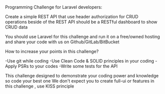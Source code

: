 Programming Challenge for Laravel developers:

Create a simple REST API that use header authorization for CRUD operations
beside of the REST API should be a RESTful dashboard to show CRUD data

You should use Laravel for this challenge and run it on a free/owned hosting and share your code with us on Github/GitLab/BitBucket

How to increase your points in this challenge?

-Use git while coding
-Use Clean Code & SOLID principles in your coding
-Apply PSRs to your codes
-Write some tests for the API

This challenge designed to demonstrate your coding power and knowledge so code your best one
We don't expect you to create full-ui or features in this challenge , use KISS principle